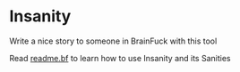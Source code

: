 # Insanity
Write a nice story to someone in BrainFuck with this tool

Read [readme.bf](https://github.com/lawsonM525/Insanity/blob/master/readme.bf) to learn how to use Insanity and its Sanities
